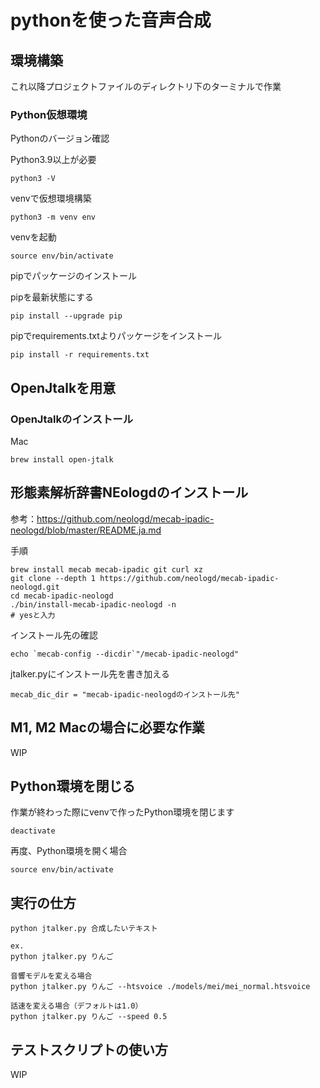 # pythonを使った音声合成

## 環境構築
これ以降プロジェクトファイルのディレクトリ下のターミナルで作業
### Python仮想環境

Pythonのバージョン確認

Python3.9以上が必要

```
python3 -V
```

venvで仮想環境構築
```
python3 -m venv env
```

venvを起動
```
source env/bin/activate
```

pipでパッケージのインストール

pipを最新状態にする
```
pip install --upgrade pip
```

pipでrequirements.txtよりパッケージをインストール
```
pip install -r requirements.txt
```

## OpenJtalkを用意
### OpenJtalkのインストール
Mac
```
brew install open-jtalk
```

## 形態素解析辞書NEologdのインストール
参考：https://github.com/neologd/mecab-ipadic-neologd/blob/master/README.ja.md

手順
```
brew install mecab mecab-ipadic git curl xz
git clone --depth 1 https://github.com/neologd/mecab-ipadic-neologd.git
cd mecab-ipadic-neologd
./bin/install-mecab-ipadic-neologd -n
# yesと入力
```

インストール先の確認
```
echo `mecab-config --dicdir`"/mecab-ipadic-neologd"
```

jtalker.pyにインストール先を書き加える
```
mecab_dic_dir = "mecab-ipadic-neologdのインストール先"
```

## M1, M2 Macの場合に必要な作業
WIP

## Python環境を閉じる
作業が終わった際にvenvで作ったPython環境を閉じます
```
deactivate
```

再度、Python環境を開く場合
```
source env/bin/activate
```

## 実行の仕方
```
python jtalker.py 合成したいテキスト

ex.
python jtalker.py りんご

音響モデルを変える場合
python jtalker.py りんご --htsvoice ./models/mei/mei_normal.htsvoice

話速を変える場合（デフォルトは1.0）
python jtalker.py りんご --speed 0.5
```

## テストスクリプトの使い方
WIP
